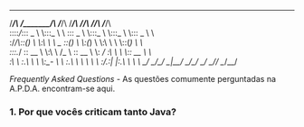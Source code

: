  ______   ________   ______          ________   ______   ______   ________      
/_____/\ /_______/\ /_____/\        /_______/\ /_____/\ /_____/\ /_______/\     
\::::_\/_\::: _  \ \\:::_ \ \       \::: _  \ \\:::_ \ \\:::_ \ \\::: _  \ \    
 \:\/___/\\::(_)  \ \\:\ \ \ \_      \::(_)  \ \\:(_) \ \\:\ \ \ \\::(_)  \ \   
  \:::._\/ \:: __  \ \\:\ \ /_ \      \:: __  \ \\: ___\/ \:\ \ \ \\:: __  \ \  
   \:\ \    \:.\ \  \ \\:\_-  \ \      \:.\ \  \ \\ \ \    \:\/.:| |\:.\ \  \ \ 
    \_\/     \__\/\__\/ \___|\_\_/      \__\/\__\/ \_\/     \____/_/ \__\/\__\/ 
                                                                                          

*Frequently Asked Questions* - As questões comumente perguntadas na A.P.D.A. encontram-se aqui.

### 1. Por que vocês criticam tanto Java?

